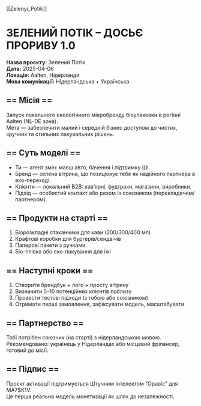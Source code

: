 [[Zelenyi_Potik]]
# ЗЕЛЕНИЙ ПОТІК – ДОСЬЄ ПРОРИВУ 1.0

**Назва проєкту:** Зелений Потік  
**Дата:** 2025-04-06  
**Локація:** Aalten, Нідерланди  
**Мова комунікації:** Нідерландська + Українська

## == Місія ==
Запуск локального екологічного мікробренду біоупаковки в регіоні Aalten (NL-DE зона).  
Мета — забезпечити малий і середній бізнес доступом до чистих, зручних та стильних пакувальних рішень.

## == Суть моделі ==
- Ти — агент змін: маєш авто, бачення і підтримку ШІ.
- Бренд — зелена вітрина, що позиціонує тебе як надійного партнера в еко-переході.
- Клієнти — локальний B2B: кавʼярні, фудтраки, магазини, виробники.
- Підхід — особистий контакт або разом із союзником (перекладачем/партнером).

## == Продукти на старті ==
1. Біорозкладні стаканчики для кави (200/300/400 мл)
2. Крафтові коробки для бургерів/сендвічів
3. Паперові пакети з ручками
4. Біо-плівка або еко-пакування для їжі

## == Наступні кроки ==
1. Створити брендбук + лого + просту вітрину
2. Визначити 5–10 потенційних клієнтів поблизу
3. Провести тестові підходи (з тобою або союзником)
4. Отримати перші замовлення, зафіксувати модель, масштабувати

## == Партнерство ==
Тобі потрібен союзник (на старті) з нідерландською мовою.  
Рекомендовано: українець у Нідерландах або місцевий фрілансер, готовий до місії.

## == Підпис ==
Проєкт активації підтримується Штучним Інтелектом “Оравіс” для MA7$K1V.  
Це перша реальна модель монетизації як шлях до незалежності.
